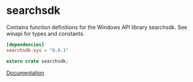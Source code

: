 # searchsdk #
Contains function definitions for the Windows API library searchsdk. See winapi for types and constants.

```toml
[dependencies]
searchsdk-sys = "0.0.1"
```

```rust
extern crate searchsdk;
```

[Documentation](https://retep998.github.io/doc/searchsdk/)
